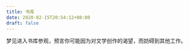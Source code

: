 ```yaml
---
title: 书库
date: 2020-02-15T20:54:12+08:00
draft: false
---
```


梦见进入书库参观，预言你可能因为对文学创作的渴望，而妨碍到其他工作。

